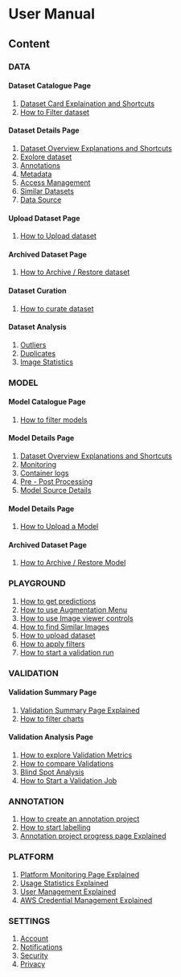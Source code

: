 # User Manual


## Content

### DATA
  #### Dataset Catalogue Page
  1. [Dataset Card Explaination and Shortcuts]()
  2. [How to Filter dataset]()

  #### Dataset Details Page
  1. [Dataset Overview Explanations and Shortcuts]()
  2. [Exolore dataset]()
  3. [Annotations]()
  4. [Metadata]()
  5. [Access Management]()
  6. [Similar Datasets]()
  7. [Data Source]()

  #### Upload Dataset Page
  1. [How to Upload dataset](Dataset#how-to-upload-a-dataset)
  
  #### Archived Dataset Page
  1. [How to Archive / Restore dataset]()
  
  #### Dataset Curation
  1. [How to curate dataset]()
  
  #### Dataset Analysis
  1. [Outliers]()
  2. [Duplicates]()
  3. [Image Statistics]()

### MODEL

  #### Model Catalogue Page
  1. [How to filter models]()

  #### Model Details Page
  1. [Dataset Overview Explanations and Shortcuts]()
  2. [Monitoring]()
  3. [Container logs]()
  4. [Pre - Post Processing]()
  5. [Model Source Details]()
 
  #### Model Details Page
  1. [How to Upload a Model](/Model)
  
  #### Archived Dataset Page
  1. [How to Archive / Restore Model]()
  
  
### PLAYGROUND

1. [How to get predictions]()
2. [How to use Augmentation Menu]()
3. [How to use Image viewer controls]()
4. [How to find Similar Images]()
5. [How to upload dataset]()
6. [How to apply filters]()
7. [How to start a validation run]()


### VALIDATION
  #### Validation Summary Page 
  1. [Validation Summary Page Explained]()
  2. [How to filter charts]()
  
  #### Validation Analysis Page
  1. [How to explore Validation Metrics]()
  2. [How to compare Validations]()
  3. [Blind Spot Analysis]()
  4. [How to Start a Validation Job]()

### ANNOTATION
  1. [How to create an annotation project]()
  2. [How to start labelling]()
  3. [Annotation project progress page Explained]()

### PLATFORM
  1. [Platform Monitoring Page Explained]()
  2. [Usage Statistics Explained]()
  3. [User Management Explained]()
  4. [AWS Credential Management Explained]()

### SETTINGS
  1. [Account]()
  2. [Notifications]()
  3. [Security]()
  4. [Privacy]()








